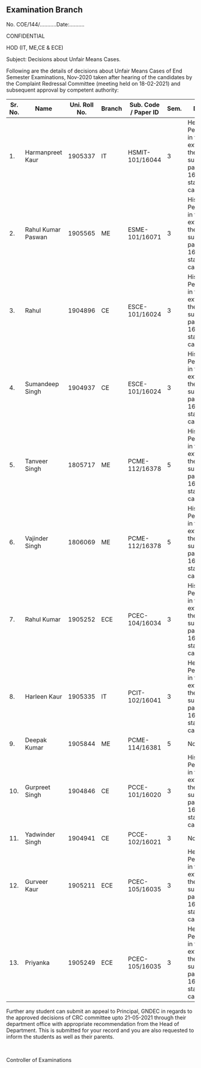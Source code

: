 ## Examination Branch

No. COE/144/...........Date:..........

CONFIDENTIAL

HOD (IT, ME,CE & ECE)

Subject:   Decisions about Unfair Means Cases.

Following are the details of decisions about Unfair Means Cases of End Semester Examinations, Nov-2020 taken after hearing of the candidates by the Complaint Redressal Committee (meeting held on 18-02-2021) and subsequent approval by competent authority:

| Sr. No.    | Name               | Uni. Roll No. | Branch | Sub. Code / Paper ID | Sem. | Decision                                                                              |
|------------|--------------------|---------------|--------|----------------------|------|---------------------------------------------------------------------------------------|
| 1.         | Harmanpreet Kaur   | 1905337       | IT     | HSMIT-101/16044      | 3    | Her Performance in this external theory subject with paper -ID 16044 stands cancelled |
| 2.         | Rahul Kumar Paswan | 1905565       | ME     | ESME-101/16071       | 3    | His Performance in this external theory subject with paper -ID 16071 stands cancelled |
| 3.         | Rahul              | 1904896       | CE     | ESCE-101/16024       | 3    | His Performance in this external theory subject with paper -ID 16024 stands cancelled |
| 4.         | Sumandeep Singh    | 1904937       | CE     | ESCE-101/16024       | 3    | His Performance in this external theory subject with paper -ID 16024 stands cancelled |
| 5.         | Tanveer Singh      | 1805717       | ME     | PCME-112/16378       | 5    | His Performance in this external theory subject with paper -ID 16378 stands cancelled |
| 6.         | Vajinder Singh     | 1806069       | ME     | PCME-112/16378       | 5    | His Performance in this external theory subject with paper -ID 16378 stands cancelled |
| 7.         | Rahul Kumar        | 1905252       | ECE    | PCEC-104/16034       | 3    | His Performance in this external theory subject with paper -ID 16034 stands cancelled |
| 8.         | Harleen Kaur       | 1905335       | IT     | PCIT-102/16041       | 3    | Her Performance in this external theory subject with paper -ID 16041 stands cancelled |
| 9.         | Deepak Kumar       | 1905844       | ME     | PCME-114/16381       | 5    | No Penalty                                                                            |
| 10.        | Gurpreet Singh     | 1904846       | CE     | PCCE-101/16020       | 3    | His Performance in this external theory subject with paper -ID 16020 stands cancelled |
| 11.        | Yadwinder Singh    | 1904941       | CE     | PCCE-102/16021       | 3    | No Penalty                                                                            |
| 12.        | Gurveer Kaur       | 1905211       | ECE    | PCEC-105/16035       | 3    | Her Performance in this external theory subject with paper -ID 16035 stands cancelled |
| 13.        | Priyanka           | 1905249       | ECE    | PCEC-105/16035       | 3    | Her Performance in this external theory subject with paper -ID 16035 stands cancelled |


Further any student can submit an appeal to Principal, GNDEC in regards to the approved decisions of CRC committee upto 21-05-2021 through their department office with appropriate recommendation from the Head of Department.
This is submitted for your record and you are also requested to inform the students as well as their parents.

</br>

Controller of Examinations
